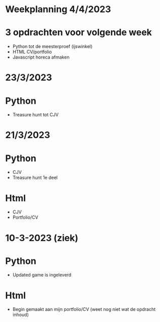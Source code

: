 # Weekplanning 4/4/2023

# 3 opdrachten voor volgende week
- Python tot de meesterproef (ijswinkel)
- HTML CV/portfolio 
- Javascript horeca afmaken

# 23/3/2023

# Python
- Treasure hunt tot CJV

# 21/3/2023

# Python
- CJV 
- Treasure hunt 1e deel

# Html
- CJV
- Portfolio/CV

# 10-3-2023 (ziek)

# Python
- Updated game is ingeleverd

# Html
- Begin gemaakt aan mijn portfolio/CV (weet nog niet wat de opdracht inhoud)
